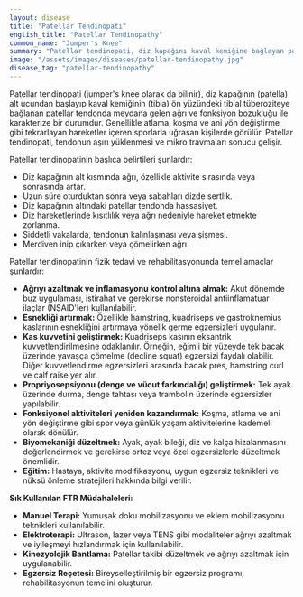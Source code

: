 ```yaml
---
layout: disease
title: "Patellar Tendinopati"
english_title: "Patellar Tendinopathy"
common_name: "Jumper's Knee"
summary: "Patellar tendinopati, diz kapağını kaval kemiğine bağlayan patellar tendonun aşırı kullanımından kaynaklanan bir durumdur ve genellikle atlama gibi tekrarlayan aktivitelerle ilişkilidir."
image: "/assets/images/diseases/patellar-tendinopathy.jpg"
disease_tag: "patellar-tendinopathy"
---
```





Patellar tendinopati (jumper's knee olarak da bilinir), diz kapağının (patella) alt ucundan başlayıp kaval kemiğinin (tibia) ön yüzündeki tibial tüberoziteye bağlanan patellar tendonda meydana gelen ağrı ve fonksiyon bozukluğu ile karakterize bir durumdur. Genellikle atlama, koşma ve ani yön değiştirme gibi tekrarlayan hareketler içeren sporlarla uğraşan kişilerde görülür. Patellar tendinopati, tendonun aşırı yüklenmesi ve mikro travmaları sonucu gelişir.


Patellar tendinopatinin başlıca belirtileri şunlardır:

*   Diz kapağının alt kısmında ağrı, özellikle aktivite sırasında veya sonrasında artar.
*   Uzun süre oturduktan sonra veya sabahları dizde sertlik.
*   Diz kapağının altındaki patellar tendonda hassasiyet.
*   Diz hareketlerinde kısıtlılık veya ağrı nedeniyle hareket etmekte zorlanma.
*   Şiddetli vakalarda, tendonun kalınlaşması veya şişmesi.
*   Merdiven inip çıkarken veya çömelirken ağrı.


Patellar tendinopatinin fizik tedavi ve rehabilitasyonunda temel amaçlar şunlardır:

*   **Ağrıyı azaltmak ve inflamasyonu kontrol altına almak:** Akut dönemde buz uygulaması, istirahat ve gerekirse nonsteroidal antiinflamatuar ilaçlar (NSAID'ler) kullanılabilir.
*   **Esnekliği artırmak:** Özellikle hamstring, kuadriseps ve gastroknemius kaslarının esnekliğini artırmaya yönelik germe egzersizleri uygulanır.
*   **Kas kuvvetini geliştirmek:** Kuadriseps kasının eksantrik kuvvetlendirilmesine odaklanılır. Örneğin, eğimli bir yüzeyde tek bacak üzerinde yavaşça çömelme (decline squat) egzersizi faydalı olabilir. Diğer kuvvetlendirme egzersizleri arasında bacak pres, hamstring curl ve calf raise yer alır.
*   **Propriyosepsiyonu (denge ve vücut farkındalığı) geliştirmek:** Tek ayak üzerinde durma, denge tahtası veya trambolin üzerinde egzersizler yapılabilir.
*   **Fonksiyonel aktiviteleri yeniden kazandırmak:** Koşma, atlama ve ani yön değiştirme gibi spor veya günlük yaşam aktivitelerine kademeli olarak dönülür.
*   **Biyomekaniği düzeltmek:** Ayak, ayak bileği, diz ve kalça hizalanmasını değerlendirmek ve gerekirse ortez veya özel egzersizlerle düzeltmek önemlidir.
*   **Eğitim:** Hastaya, aktivite modifikasyonu, uygun egzersiz teknikleri ve nüksü önleme stratejileri hakkında bilgi verilir.

**Sık Kullanılan FTR Müdahaleleri:**

*   **Manuel Terapi:** Yumuşak doku mobilizasyonu ve eklem mobilizasyonu teknikleri kullanılabilir.
*   **Elektroterapi:** Ultrason, lazer veya TENS gibi modaliteler ağrıyı azaltmak ve iyileşmeyi hızlandırmak için kullanılabilir.
*   **Kinezyolojik Bantlama:** Patellar takibi düzeltmek ve ağrıyı azaltmak için uygulanabilir.
*   **Egzersiz Reçetesi:** Bireyselleştirilmiş bir egzersiz programı, rehabilitasyonun temelini oluşturur.

